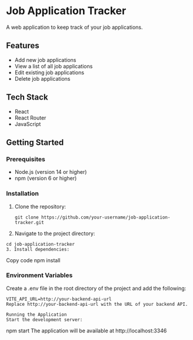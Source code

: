 # Job Application Tracker

A web application to keep track of your job applications.

## Features

- Add new job applications
- View a list of all job applications
- Edit existing job applications
- Delete job applications

## Tech Stack

- React
- React Router
- JavaScript

## Getting Started

### Prerequisites

- Node.js (version 14 or higher)
- npm (version 6 or higher)

### Installation

1. Clone the repository:
   ```
   git clone https://github.com/your-username/job-application-tracker.git

2. Navigate to the project directory:
```
cd job-application-tracker
3. Install dependencies:
```
Copy code
npm install
### Environment Variables
Create a .env file in the root directory of the project and add the following:

```
VITE_API_URL=http://your-backend-api-url
Replace http://your-backend-api-url with the URL of your backend API.

Running the Application
Start the development server:

```
npm start
The application will be available at http://localhost:3346